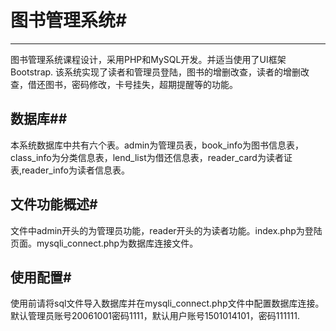 # 图书管理系统#
***
图书管理系统课程设计，采用PHP和MySQL开发。并适当使用了UI框架Bootstrap. 该系统实现了读者和管理员登陆，图书的增删改查，读者的增删改查，借还图书，密码修改，卡号挂失，超期提醒等的功能。
## 数据库##
本系统数据库中共有六个表。admin为管理员表，book_info为图书信息表，class_info为分类信息表，lend_list为借还信息表，reader_card为读者证表,reader_info为读者信息表。
## 文件功能概述#
文件中admin开头的为管理员功能，reader开头的为读者功能。index.php为登陆页面。mysqli_connect.php为数据库连接文件。
## 使用配置#
使用前请将sql文件导入数据库并在mysqli_connect.php文件中配置数据库连接。默认管理员账号20061001密码1111，默认用户账号1501014101，密码111111.
